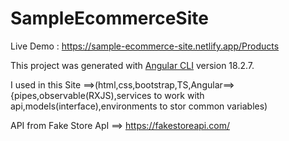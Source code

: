 # SampleEcommerceSite

Live Demo : https://sample-ecommerce-site.netlify.app/Products 

This project was generated with [Angular CLI](https://github.com/angular/angular-cli) version 18.2.7.

I used in this Site ==>(html,css,bootstrap,TS,Angular==>{pipes,observable(RXJS),services to work with api,models(interface),environments to stor common variables)

API from Fake Store ApI ==> https://fakestoreapi.com/
